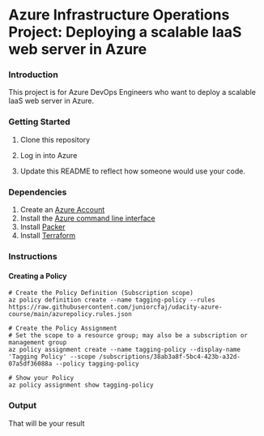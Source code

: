 # Azure Infrastructure Operations Project: Deploying a scalable IaaS web server in Azure

### Introduction

This project is for Azure DevOps Engineers who want to deploy a scalable IaaS web server in Azure.

### Getting Started
1. Clone this repository

2. Log in into Azure

3. Update this README to reflect how someone would use your code.

### Dependencies
1. Create an [Azure Account](https://portal.azure.com) 
2. Install the [Azure command line interface](https://docs.microsoft.com/en-us/cli/azure/install-azure-cli?view=azure-cli-latest)
3. Install [Packer](https://www.packer.io/downloads)
4. Install [Terraform](https://www.terraform.io/downloads.html)

### Instructions

#### Creating a Policy
    # Create the Policy Definition (Subscription scope)
    az policy definition create --name tagging-policy --rules https://raw.githubusercontent.com/juniorcfaj/udacity-azure-course/main/azurepolicy.rules.json

    # Create the Policy Assignment
    # Set the scope to a resource group; may also be a subscription or management group
    az policy assignment create --name tagging-policy --display-name 'Tagging Policy' --scope /subscriptions/38ab3a8f-5bc4-423b-a32d-07a5df36088a --policy tagging-policy

    # Show your Policy
    az policy assignment show tagging-policy

### Output

That will be your result

    
